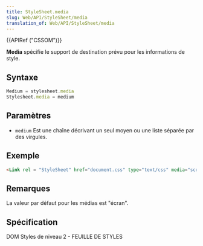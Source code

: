 ```yaml
---
title: StyleSheet.media
slug: Web/API/StyleSheet/media
translation_of: Web/API/StyleSheet/media
---
```

{{APIRef ("CSSOM")}}

**Media** spécifie le support de destination prévu pour les informations de style.

## Syntaxe

```js
Medium = stylesheet.media
Stylesheet.media = medium
```

## Paramètres

- `medium` Est une chaîne décrivant un seul moyen ou une liste séparée par des virgules.

## Exemple

```html
<Link rel = "StyleSheet" href="document.css" type="text/css" media="screen" />
```

## Remarques

La valeur par défaut pour les médias est "écran".

## Spécification

DOM Styles de niveau 2 - FEUILLE DE STYLES
